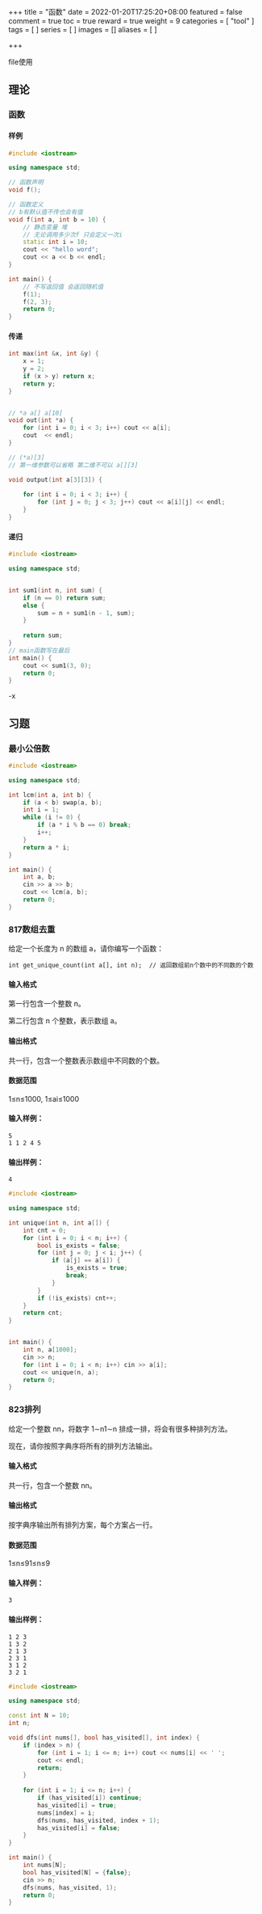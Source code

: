 +++
title = "函数"
date = 2022-01-20T17:25:20+08:00
featured = false
comment = true
toc = true
reward = true
weight = 9
categories = [
  "tool"
]
tags = [
]
series = [
]
images = []
aliases = [
]

+++

file使用

<!--more-->





## 理论



### 函数

#### 样例



```cpp
#include <iostream>

using namespace std;

// 函数声明
void f();

// 函数定义
// b有默认值不传也会有值
void f(int a, int b = 10) {
    // 静态变量 堆 
    // 无论调用多少次f 只会定义一次i
    static int i = 10;
    cout << "hello word";
    cout << a << b << endl;
}

int main() {
    // 不写返回值 会返回随机值
    f(1);
    f(2, 3);
    return 0;
}
```



#### 传递

```cpp
int max(int &x, int &y) {
    x = 1;
    y = 2;
    if (x > y) return x;
    return y;
}



```



```cpp
// *a a[] a[10]
void out(int *a) {
    for (int i = 0; i < 3; i++) cout << a[i];
    cout  << endl;
}
```



```cpp
// (*a)[3]
// 第一维参数可以省略 第二维不可以 a[][3]

void output(int a[3][3]) {
    
    for (int i = 0; i < 3; i++) {
        for (int j = 0; j < 3; j++) cout << a[i][j] << endl;
    }
}
```







#### 递归

```cpp
#include <iostream>

using namespace std;


int sum1(int n, int sum) {
    if (n == 0) return sum;
    else {
        sum = n + sum1(n - 1, sum);
    }
    
    return sum;
}
// main函数写在最后
int main() {
    cout << sum1(3, 0);
    return 0;
}


```





-x

 









## 习题





### 最小公倍数





```cpp
#include <iostream>

using namespace std;

int lcm(int a, int b) {
    if (a < b) swap(a, b);
    int i = 1;
    while (i != 0) {
        if (a * i % b == 0) break;
        i++;
    }
    return a * i;
}

int main() {
    int a, b;
    cin >> a >> b;
    cout << lcm(a, b);
    return 0;
}
```





### 817数组去重



给定一个长度为 n 的数组 a，请你编写一个函数：

```
int get_unique_count(int a[], int n);  // 返回数组前n个数中的不同数的个数
```

#### 输入格式

第一行包含一个整数 n。

第二行包含 n 个整数，表示数组 a。

#### 输出格式

共一行，包含一个整数表示数组中不同数的个数。

#### 数据范围

1≤n≤1000,
1≤ai≤1000

#### 输入样例：

```
5
1 1 2 4 5
```

#### 输出样例：

```
4
```











```cpp
#include <iostream>

using namespace std;

int unique(int n, int a[]) {
    int cnt = 0;
    for (int i = 0; i < n; i++) {
        bool is_exists = false;
        for (int j = 0; j < i; j++) {
            if (a[j] == a[i]) {
                is_exists = true;
                break;
            }
        }
        if (!is_exists) cnt++;
    }
    return cnt;
}


int main() {
    int n, a[1000];
    cin >> n;
    for (int i = 0; i < n; i++) cin >> a[i];
    cout << unique(n, a);
    return 0;
}
```



### 823排列



给定一个整数 nn，将数字 1∼n1∼n 排成一排，将会有很多种排列方法。

现在，请你按照字典序将所有的排列方法输出。

#### 输入格式

共一行，包含一个整数 nn。

#### 输出格式

按字典序输出所有排列方案，每个方案占一行。

#### 数据范围

1≤n≤91≤n≤9

#### 输入样例：

```
3
```

#### 输出样例：

```
1 2 3
1 3 2
2 1 3
2 3 1
3 1 2
3 2 1
```





```cpp
#include <iostream>

using namespace std;

const int N = 10;
int n;

void dfs(int nums[], bool has_visited[], int index) {
    if (index > n) {
        for (int i = 1; i <= n; i++) cout << nums[i] << ' ';
        cout << endl;
        return;
    }
    
    for (int i = 1; i <= n; i++) {
        if (has_visited[i]) continue;
        has_visited[i] = true;
        nums[index] = i;
        dfs(nums, has_visited, index + 1);
        has_visited[i] = false;
    }
}

int main() {
    int nums[N];
    bool has_visited[N] = {false};
    cin >> n;
    dfs(nums, has_visited, 1);
    return 0;
}


```

